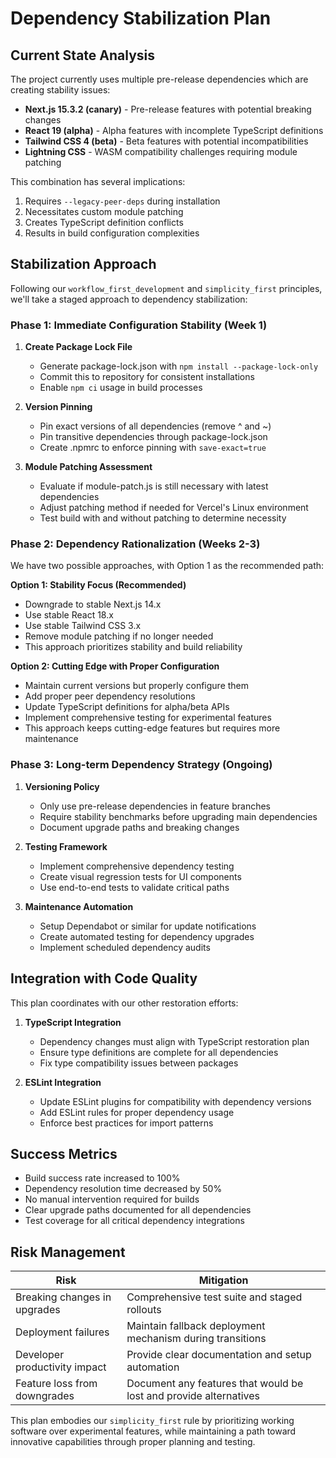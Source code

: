 # Dependency Stabilization Plan

## Current State Analysis

The project currently uses multiple pre-release dependencies which are creating stability issues:

- **Next.js 15.3.2 (canary)** - Pre-release features with potential breaking changes
- **React 19 (alpha)** - Alpha features with incomplete TypeScript definitions
- **Tailwind CSS 4 (beta)** - Beta features with potential incompatibilities
- **Lightning CSS** - WASM compatibility challenges requiring module patching

This combination has several implications:
1. Requires `--legacy-peer-deps` during installation
2. Necessitates custom module patching 
3. Creates TypeScript definition conflicts
4. Results in build configuration complexities

## Stabilization Approach

Following our `workflow_first_development` and `simplicity_first` principles, we'll take a staged approach to dependency stabilization:

### Phase 1: Immediate Configuration Stability (Week 1)

1. **Create Package Lock File**
   - Generate package-lock.json with `npm install --package-lock-only`
   - Commit this to repository for consistent installations
   - Enable `npm ci` usage in build processes

2. **Version Pinning**
   - Pin exact versions of all dependencies (remove ^ and ~)
   - Pin transitive dependencies through package-lock.json
   - Create .npmrc to enforce pinning with `save-exact=true`

3. **Module Patching Assessment**
   - Evaluate if module-patch.js is still necessary with latest dependencies
   - Adjust patching method if needed for Vercel's Linux environment
   - Test build with and without patching to determine necessity

### Phase 2: Dependency Rationalization (Weeks 2-3)

We have two possible approaches, with Option 1 as the recommended path:

**Option 1: Stability Focus (Recommended)**
   - Downgrade to stable Next.js 14.x
   - Use stable React 18.x
   - Use stable Tailwind CSS 3.x
   - Remove module patching if no longer needed
   - This approach prioritizes stability and build reliability

**Option 2: Cutting Edge with Proper Configuration**
   - Maintain current versions but properly configure them
   - Add proper peer dependency resolutions
   - Update TypeScript definitions for alpha/beta APIs
   - Implement comprehensive testing for experimental features
   - This approach keeps cutting-edge features but requires more maintenance

### Phase 3: Long-term Dependency Strategy (Ongoing)

1. **Versioning Policy**
   - Only use pre-release dependencies in feature branches
   - Require stability benchmarks before upgrading main dependencies
   - Document upgrade paths and breaking changes

2. **Testing Framework**
   - Implement comprehensive dependency testing
   - Create visual regression tests for UI components
   - Use end-to-end tests to validate critical paths

3. **Maintenance Automation**
   - Setup Dependabot or similar for update notifications
   - Create automated testing for dependency upgrades
   - Implement scheduled dependency audits

## Integration with Code Quality

This plan coordinates with our other restoration efforts:

1. **TypeScript Integration**
   - Dependency changes must align with TypeScript restoration plan
   - Ensure type definitions are complete for all dependencies
   - Fix type compatibility issues between packages

2. **ESLint Integration**
   - Update ESLint plugins for compatibility with dependency versions
   - Add ESLint rules for proper dependency usage
   - Enforce best practices for import patterns

## Success Metrics

- Build success rate increased to 100%
- Dependency resolution time decreased by 50%
- No manual intervention required for builds
- Clear upgrade paths documented for all dependencies
- Test coverage for all critical dependency integrations

## Risk Management

| Risk | Mitigation |
|------|------------|
| Breaking changes in upgrades | Comprehensive test suite and staged rollouts |
| Deployment failures | Maintain fallback deployment mechanism during transitions |
| Developer productivity impact | Provide clear documentation and setup automation |
| Feature loss from downgrades | Document any features that would be lost and provide alternatives |

This plan embodies our `simplicity_first` rule by prioritizing working software over experimental features, while maintaining a path toward innovative capabilities through proper planning and testing.
